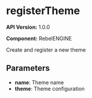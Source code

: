 # registerTheme

**API Version:** 1.0.0

**Component:** RebelENGINE

Create and register a new theme

## Parameters

- **name**: Theme name
- **theme**: Theme configuration

